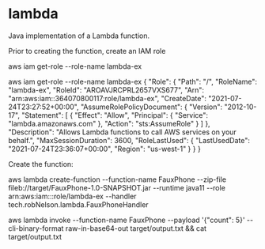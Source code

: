 # lambda

Java implementation of a Lambda function.

Prior to creating the function, create an IAM role

aws iam get-role --role-name lambda-ex

aws iam get-role --role-name lambda-ex
{
    "Role": {
        "Path": "/",
        "RoleName": "lambda-ex",
        "RoleId": "AROAVJRCPRL2657VXS677",
        "Arn": "arn:aws:iam::364070800117:role/lambda-ex",
        "CreateDate": "2021-07-24T23:27:52+00:00",
        "AssumeRolePolicyDocument": {
            "Version": "2012-10-17",
            "Statement": [
                {
                    "Effect": "Allow",
                    "Principal": {
                        "Service": "lambda.amazonaws.com"
                    },
                    "Action": "sts:AssumeRole"
                }
            ]
        },
        "Description": "Allows Lambda functions to call AWS services on your behalf.",
        "MaxSessionDuration": 3600,
        "RoleLastUsed": {
            "LastUsedDate": "2021-07-24T23:36:07+00:00",
            "Region": "us-west-1"
        }
    }
}

Create the function:

aws lambda create-function --function-name FauxPhone --zip-file fileb://target/FauxPhone-1.0-SNAPSHOT.jar --runtime java11 --role arn:aws:iam::<acount id>:role/lambda-ex --handler tech.robNelson.lambda.FauxPhoneHandler

aws lambda invoke --function-name FauxPhone --payload '{"count": 5}' --cli-binary-format raw-in-base64-out target/output.txt && cat target/output.txt
